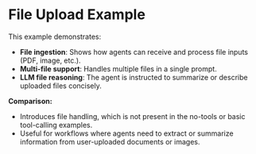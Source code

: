 # File Upload Example

This example demonstrates:

- **File ingestion**: Shows how agents can receive and process file inputs (PDF, image, etc.).
- **Multi-file support**: Handles multiple files in a single prompt.
- **LLM file reasoning**: The agent is instructed to summarize or describe uploaded files concisely.

**Comparison:**
- Introduces file handling, which is not present in the no-tools or basic tool-calling examples.
- Useful for workflows where agents need to extract or summarize information from user-uploaded documents or images. 